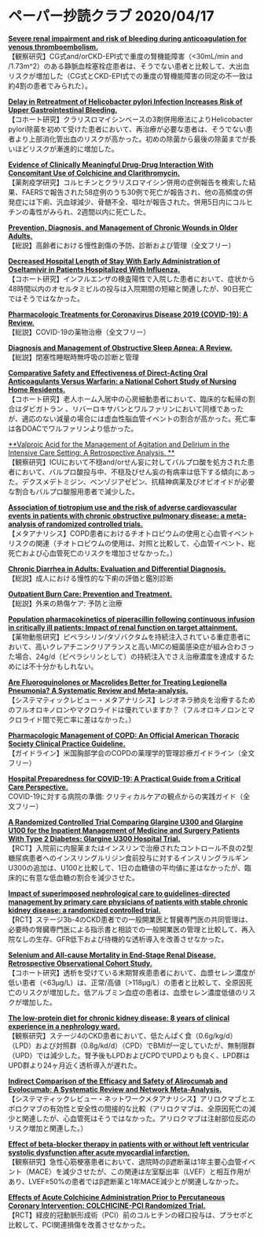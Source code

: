 # ペーパー抄読クラブ 2020/04/17

[**Severe renal impairment and risk of bleeding during anticoagulation for venous thromboembolism.**](https://www.ncbi.nlm.nih.gov/pubmed/32299150)  
【観察研究】CG式and/orCKD-EPI式で重度の腎機能障害（<30mL/min and /1.73m^2）のある静脈血栓塞栓症患者は、そうでない患者と比較して、大出血リスクが増加した（CG式とCKD-EPI式での重度の腎機能障害の同定の不一致は約4割の患者でみられた）。

[**Delay in Retreatment of Helicobacter pylori Infection Increases Risk of Upper Gastrointestinal Bleeding.**](https://www.ncbi.nlm.nih.gov/pubmed/32289532)  
【コホート研究】クラリスロマイシンベースの3剤併用療法によりHelicobacter pylori除菌を初めて受けた患者において、再治療が必要な患者は、そうでない患者より上部消化管出血のリスクが高かった。初めの除菌から最後の除菌までが長いほどリスクが漸進的に増加した。

[**Evidence of Clinically Meaningful Drug-Drug Interaction With Concomitant Use of Colchicine and Clarithromycin.**](https://www.ncbi.nlm.nih.gov/pubmed/32274687)  
【薬剤疫学研究】コルヒチンとクラリスロマイシン併用の症例報告を検索した結果、FAERSで報告された58症例のうち30例で死亡が報告され、他の高頻度の併発症には下痢、汎血球減少、骨髄不全、嘔吐が報告された。併用5日内にコルヒチンの毒性がみられ、2週間以内に死亡した。

[**Prevention, Diagnosis, and Management of Chronic Wounds in Older Adults.**](https://www.ncbi.nlm.nih.gov/pubmed/32276784)  
【総説】高齢者における慢性創傷の予防、診断および管理（全文フリー）

[**Decreased Hospital Length of Stay With Early Administration of Oseltamivir in Patients Hospitalized With Influenza.**](https://www.ncbi.nlm.nih.gov/pubmed/32280928)  
【コホート研究】インフルエンザの検査陽性で入院した患者において、症状から48時間以内のオセルタミビルの投与は入院期間の短縮と関連したが、90日死亡ではそうではなかった。

[**Pharmacologic Treatments for Coronavirus Disease 2019 (COVID-19): A Review.**](https://www.ncbi.nlm.nih.gov/pubmed/32282022)  
【総説】COVID-19の薬物治療（全文フリー）

[**Diagnosis and Management of Obstructive Sleep Apnea: A Review.**](https://www.ncbi.nlm.nih.gov/pubmed/32286648)  
【総説】閉塞性睡眠時無呼吸の診断と管理

[**Comparative Safety and Effectiveness of Direct-Acting Oral Anticoagulants Versus Warfarin: a National Cohort Study of Nursing Home Residents.**](https://www.ncbi.nlm.nih.gov/pubmed/32291717)  
【コホート研究】老人ホーム入居中の心房細動患者において、臨床的な転帰の割合はダビガトラン 、リバーロキサバンとワルファリンにおいて同様であったが、適応のない減量の場合には虚血性脳血管イベントの割合が高かった。死亡率は各DOACでワルファリンより低かった。

[**Valproic Acid for the Management of Agitation and Delirium in the Intensive Care Setting: A Retrospective Analysis.
**](https://www.ncbi.nlm.nih.gov/pubmed/32273047)  
【観察研究】ICUにおいて不穏and/orせん妄に対してバルプロ酸を処方された患者において、バルプロ酸投与中、不穏及びせん妄の有病率は低下する傾向にあった。デクスメデトミジン、ベンゾジアゼピン、抗精神病薬及びオピオイドが必要な割合もバルプロ酸服用患者で減少した。

[**Association of tiotropium use and the risk of adverse cardiovascular events in patients with chronic obstructive pulmonary disease: a meta-analysis of randomized controlled trials.**](https://www.ncbi.nlm.nih.gov/pubmed/32274526)  
【メタアナリシス】COPD患者におけるチオトロピウムの使用と心血管イベントリスクの関連（チオトロピウムの使用は、対照と比較して、心血管イベント、総死亡および心血管死亡のリスクを増加させなかった。）

[**Chronic Diarrhea in Adults: Evaluation and Differential Diagnosis.**](https://www.ncbi.nlm.nih.gov/pubmed/32293842)  
【総説】成人における慢性的な下痢の評価と鑑別診断

[**Outpatient Burn Care: Prevention and Treatment.**](https://www.ncbi.nlm.nih.gov/pubmed/32293848)  
【総説】外来の熱傷ケア: 予防と治療

[**Population pharmacokinetics of piperacillin following continuous infusion in critically ill patients: Impact of renal function on target attainment.**](https://www.ncbi.nlm.nih.gov/pubmed/32284376)  
【薬物動態研究】ピペラシリン/タゾバクタムを持続注入されている重症患者において、高いクレアチニンクリアランスと高いMICの細菌感染症が組み合わさった場合、24g/d（ピペラシリンとして）の持続注入でさえ治療濃度を達成するためには不十分かもしれない。

[**Are Fluoroquinolones or Macrolides Better for Treating Legionella Pneumonia? A Systematic Review and Meta-analysis.**](https://www.ncbi.nlm.nih.gov/pubmed/32296816)  
【システマティックレビュー・メタアナリシス】レジオネラ肺炎を治療するためのフルオロキノロンやマクロライドは優れていますか？（フルオロキノロンとマクロライド間で死亡率に差はなかった。）

[**Pharmacologic Management of COPD: An Official American Thoracic Society Clinical Practice Guideline.**](https://www.ncbi.nlm.nih.gov/pubmed/32283960)  
【ガイドライン】米国胸部学会のCOPDの薬理学的管理診療ガイドライン（全文フリー）

[**Hospital Preparedness for COVID-19: A Practical Guide from a Critical Care Perspective.**](https://www.ncbi.nlm.nih.gov/pubmed/32298146)  
COVID-19に対する病院の準備: クリティカルケアの観点からの実践ガイド（全文フリー）

[**A Randomized Controlled Trial Comparing Glargine U300 and Glargine U100 for the Inpatient Management of Medicine and Surgery Patients With Type 2 Diabetes: Glargine U300 Hospital Trial.**](https://www.ncbi.nlm.nih.gov/pubmed/32273271)  
【RCT】入院前に内服薬またはインスリンで治療されたコントロール不良の2型糖尿病患者へのインスリングルリジン食前投与に対するインスリングラルギンU300の追加は、U100と比較して、1日の血糖値の平均値に差はなかったが、臨床的に有意な低血糖の割合を減少させた。

[**Impact of superimposed nephrological care to guidelines-directed management by primary care physicians of patients with stable chronic kidney disease: a randomized controlled trial.**](https://www.ncbi.nlm.nih.gov/pubmed/32272886)  
【RCT】ステージ3b-4のCKD患者での一般開業医と腎臓専門医の共同管理は、必要時の腎臓専門医による指示書と相談での一般開業医の管理と比較して、再入院なしの生存、GFR低下および待機的な透析導入を改善させなかった。

[**Selenium and All-cause Mortality in End-Stage Renal Disease. Retrospective Observational Cohort Study.**](https://www.ncbi.nlm.nih.gov/pubmed/32278520)  
【コホート研究】透析を受けている末期腎疾患患者において、血漿セレン濃度が低い患者（<63μg/L）は、正常/高値（>118μg/L）の患者と比較して、全原因死亡のリスクが増加した。低アルブミン血症の患者は、血漿セレン濃度低値のリスクが増加した。

[**The low-protein diet for chronic kidney disease: 8 years of clinical experience in a nephrology ward.**](https://www.ncbi.nlm.nih.gov/pubmed/32296529)  
【観察研究】ステージ4のCKD患者において、低たんぱく食（0.6g/kg/d）（LPD）および対照群（0.8g/kd/d）（CPD）でBMIが一定していたが、無制限群（UPD）では減少した。腎予後もLPDおよびCPDでUPDよりも良く、LPD群はUPD群より24ヶ月近く透析導入が遅れた。

[**Indirect Comparison of the Efficacy and Safety of Alirocumab and Evolocumab: A Systematic Review and Network Meta-Analysis.**](https://www.ncbi.nlm.nih.gov/pubmed/32275743)  
【システマティックレビュー・ネットワークメタアナリシス】アリロクマブとエボロクマブの有効性と安全性の間接的な比較（アリロクマブは、全原因死亡の減少と関連したが、心血管死はそうではなかった。アリロクマブは注射部位反応のリスク増加と関連した。）

[**Effect of beta-blocker therapy in patients with or without left ventricular systolic dysfunction after acute myocardial infarction.**](https://www.ncbi.nlm.nih.gov/pubmed/32289158)  
【観察研究】急性心筋梗塞患者において、退院時のβ遮断薬は1年主要心血管イベント（MACE）を減少させたが、この関連は左室駆出率（LVEF）と相互作用があり、LVEF≥50%の患者ではβ遮断薬と1年MACE減少とが関連しなかった。

[**Effects of Acute Colchicine Administration Prior to Percutaneous Coronary Intervention: COLCHICINE-PCI Randomized Trial.**](https://www.ncbi.nlm.nih.gov/pubmed/32295417)  
【RCT】経皮的冠動脈形成術（PCI）前のコルヒチンの経口投与は、プラセボと比較して、PCI関連損傷を改善させなかった。